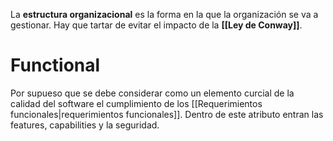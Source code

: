 La **estructura organizacional** es la forma en la que la organización se va a gestionar. Hay que tartar de evitar el impacto de la **[[Ley de Conway]]**.

# Functional
Por supueso que se debe considerar como un elemento curcial de la calidad del software el cumplimiento de los [[Requerimientos funcionales|requerimientos funcionales]]. Dentro de este atributo entran las features, capabilities y la seguridad.